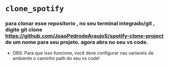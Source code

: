 # `clone_spotify`

### para clonar esse repositorio , no seu terminal integrado/git , digite git clone https://github.com/JoaoPedrodeAraujoS/spotify-clone-project de um nome para seu projeto. agora abra no seu vs code. 

- OBS: Para que isso funcione, você deve configurar nas variaveis de ambiente o caminho path do seu vs code!
